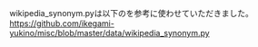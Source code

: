 
wikipedia_synonym.pyは以下のを参考に使わせていただきました。
https://github.com/ikegami-yukino/misc/blob/master/data/wikipedia_synonym.py
